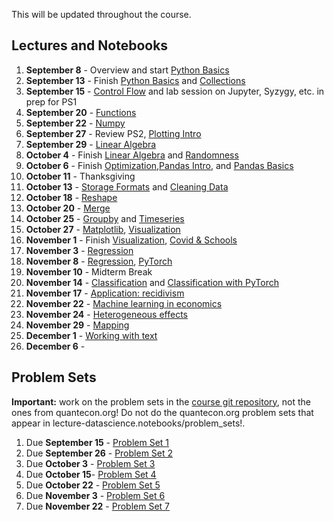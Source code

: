 This will be updated throughout the course.

## Lectures and Notebooks
1. **September 8** -  Overview and start [Python Basics](https://datascience.quantecon.org/python_fundamentals/basics.html)
2. **September 13** - Finish [Python Basics](https://datascience.quantecon.org/python_fundamentals/basics.html) and [Collections](https://datascience.quantecon.org/python_fundamentals/collections.html)
3. **September 15** - [Control Flow](https://datascience.quantecon.org/python_fundamentals/control_flow.html) and lab session on Jupyter, Syzygy, etc.  in prep for PS1
4. **September 20** - [Functions](https://datascience.quantecon.org/python_fundamentals/functions.html)
5. **September 22** - [Numpy](https://datascience.quantecon.org/scientific/numpy_arrays.html)
6. **September 27** - Review PS2, [Plotting Intro](https://datascience.quantecon.org/scientific/plotting.html)
7. **September 29** - [Linear Algebra](https://datascience.quantecon.org/scientific/applied_linalg.html)
8. **October 4** - Finish [Linear Algebra](https://datascience.quantecon.org/scientific/applied_linalg.html) and [Randomness](https://datascience.quantecon.org/scientific/randomness.html)
9. **October 6** - Finish [Optimization](https://datascience.quantecon.org/scientific/optimization.html),[Pandas Intro](https://datascience.quantecon.org/pandas/intro.html), and [Pandas Basics](https://datascience.quantecon.org/pandas/basics.html)
10. **October 11** - Thanksgiving
11. **October 13** - [Storage Formats](https://datascience.quantecon.org/pandas/storage_formats.html) and [Cleaning Data](https://datascience.quantecon.org/pandas/data_clean.html)
12. **October 18** - [Reshape](https://datascience.quantecon.org/pandas/reshape.html)
13. **October 20** - [Merge](https://datascience.quantecon.org/pandas/merge.html)
14. **October 25** - [Groupby](https://datascience.quantecon.org/pandas/groupby.html) and [Timeseries](https://datascience.quantecon.org/pandas/timeseries.html)
15. **October 27** - [Matplotlib](https://datascience.quantecon.org/pandas/matplotlib.html), [Visualization](https://datascience.quantecon.org/applications/visualization_rules.html)
16. **November 1** - Finish [Visualization](https://datascience.quantecon.org/applications/visualization_rules.html), [Covid \& Schools](https://github.com/ubcecon/ECON323_2021_Fall/blob/master/extra_notebooks/covid-schools.ipynb)
17. **November 3** - [Regression](https://datascience.quantecon.org/applications/regression.html)
18. **November 8** -
    [Regression](https://datascience.quantecon.org/applications/regression.html),
        [PyTorch](https://github.com/ubcecon/ECON323_2021_Fall/blob/master/extra_notebooks/nn-pytorch.ipynb)
18. **November 10** - Midterm Break
19. **November 14** - [Classification](https://datascience.quantecon.org/applications/classification.html) and [Classification with PyTorch](https://github.com/ubcecon/ECON323_2021_Fall/blob/master/extra_notebooks/mnist-pytorch.ipynb)
20. **November 17** - [Application: recidivism](https://datascience.quantecon.org/applications/recidivism.html)
21. **November 22** - [Machine learning in economics](https://datascience.quantecon.org/applications/ml_in_economics.html)
22. **November 24** - [Heterogeneous effects](https://datascience.quantecon.org/applications/heterogeneity.html)
23. **November 29** - [Mapping](https://datascience.quantecon.org/applications/maps.html)
24. **December 1** - [Working with text](https://datascience.quantecon.org/applications/working_with_text.html)
25. **December 6** - 

## Problem Sets
**Important:** work on the problem sets in the [course git repository](https://github.com/ubcecon/ECON323_2021_Fall/tree/master/problem_sets), not the ones from quantecon.org! Do not do the quantecon.org problem sets that appear in lecture-datascience.notebooks/problem_sets!.

1. Due **September 15** - [Problem Set 1](https://github.com/ubcecon/ECON323_2021_Fall/tree/master/problem_sets/problem_set_1.ipynb)
2. Due **September 26** - [Problem Set 2](https://github.com/ubcecon/ECON323_2021_Fall/tree/master/problem_sets/problem_set_2.ipynb)
3. Due **October 3** - [Problem Set 3](https://github.com/ubcecon/ECON323_2021_Fall/tree/master/problem_sets/problem_set_3.ipynb)
4. Due **October 15**- [Problem Set 4](https://github.com/ubcecon/ECON323_2021_Fall/tree/master/problem_sets/problem_set_4.ipynb)
5. Due **October 22** - [Problem Set 5](https://github.com/ubcecon/ECON323_2021_Fall/tree/master/problem_sets/problem_set_5.ipynb)
6. Due **November 3** - [Problem Set 6](https://github.com/ubcecon/ECON323_2021_Fall/tree/master/problem_sets/problem_set_6.ipynb)
7. Due **November 22** - [Problem Set 7](https://github.com/ubcecon/ECON323_2021_Fall/tree/master/problem_sets/problem_set_7.ipynb)
<!-- 7. Due **November 19th** [Problem Set 8](https://datascience.quantecon.org/problem_sets/problem_set_8.html) or the exercises from [the covid prediction notebook](https://github.com/ubcecon/323-covid/blob/master/notebooks/covid-prediction.ipynb) -\-> -->
